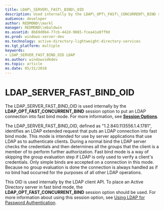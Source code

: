 ```yaml
---
title: LDAP\_SERVER\_FAST\_BIND\_OID
description: Used internally by the LDAP\_OPT\_FAST\_CONCURRENT\_BIND session option to put an LDAP connection into fast bind mode.
audience: developer
author: REDMOND\\markl
manager: REDMOND\\mbaldwin
ms.assetid: 8b69d0b4-77cb-442d-9865-fcea41e8ff9d
ms.prod: windows-server-dev
ms.technology: active-directory-lightweight-directory-services
ms.tgt_platform: multiple
keywords:
- LDAP_SERVER_FAST_BIND_OID LDAP
ms.author: windowssdkdev
ms.topic: article
ms.date: 05/31/2018
---
```


# LDAP\_SERVER\_FAST\_BIND\_OID

The LDAP\_SERVER\_FAST\_BIND\_OID is used internally by the **LDAP\_OPT\_FAST\_CONCURRENT\_BIND** session option to put an LDAP connection into fast bind mode. For more information, see [**Session Options**](session-options.md).

The LDAP\_SERVER\_FAST\_BIND\_OID, defined as "1.2.840.113556.1.4.1781", identifies an LDAP extended request that puts an LDAP connection into fast bind mode. This mode is intended for use by server applications that use LDAP as to authenticate clients. During a normal bind the LDAP server checks the credentials and then determines all the groups that the client is a member of to perform further authorization. Fast bind mode is a way of skipping the group evaluation step if LDAP is only used to verify a client's credentials. Only simple binds are accepted on a connection in this mode. Because no group evaluation is done the connection is always handled as if no bind had occurred for the purposes of all other LDAP operations.

This OID is used internally by the LDAP client API. To place an Active Directory server in fast bind mode, the **LDAP\_OPT\_FAST\_CONCURRENT\_BIND** session option should be used. For more information about using this session option, see [Using LDAP for Password Authentication](using-ldap-for-password-authentication.md).

 

 




